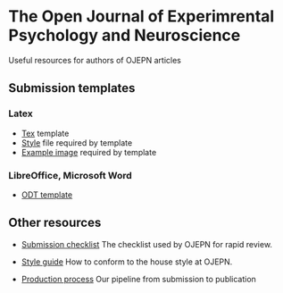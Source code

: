 # The Open Journal of Experimrental Psychology and Neuroscience

Useful resources for authors of OJEPN articles

## Submission templates

### Latex

- [Tex](latex/template.tex) template
- [Style](latex/hevea.sty) file required by template
- [Example image](latex/dut11.pdf) required by template

### LibreOffice, Microsoft Word

- [ODT template](libreoffice/doctemplate.odt)

## Other resources

- [Submission checklist](checklist.md) The checklist used by OJEPN for rapid review.

- [Style guide](style.md) How to conform to the house style at OJEPN.

- [Production process](process.md) Our pipeline from submission to publication
